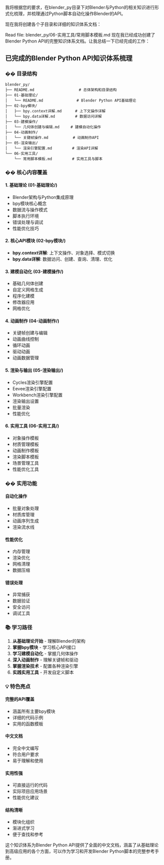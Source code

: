 我将根据您的要求，在blender_py目录下对Blender与Python的相关知识进行形式化梳理，并梳理通过Python脚本自动化操作Blender的API。

现在我将创建各个子目录和详细的知识体系文档：

Read file: blender_py/06-实用工具/常用脚本模板.md
现在我已经成功创建了Blender Python API的完整知识体系文档。让我总结一下已经完成的工作：

## 已完成的Blender Python API知识体系梳理

### �� 目录结构
```
blender_py/
├── README.md                    # 总体架构和目录结构
├── 01-基础理论/
│   └── README.md               # Blender Python API基础理论
├── 02-bpy模块/
│   ├── bpy.context详解.md      # 上下文操作详解
│   └── bpy.data详解.md         # 数据访问详解
├── 03-建模操作/
│   └── 几何体创建与编辑.md     # 建模自动化操作
├── 04-动画制作/
│   └── 关键帧操作.md           # 动画制作API
├── 05-渲染输出/
│   └── 渲染引擎配置.md         # 渲染API详解
└── 06-实用工具/
    └── 常用脚本模板.md         # 实用工具与脚本
```

### �� 核心内容覆盖

#### 1. **基础理论** (01-基础理论/)
- Blender架构与Python集成原理
- bpy模块核心概念
- 数据流与操作模式
- 脚本执行环境
- 错误处理与调试
- 性能优化技巧

#### 2. **核心API模块** (02-bpy模块/)
- **bpy.context详解**: 上下文操作、对象选择、模式切换
- **bpy.data详解**: 数据访问、创建、查询、清理、优化

#### 3. **建模自动化** (03-建模操作/)
- 基础几何体创建
- 自定义网格生成
- 程序化建模
- 修改器应用
- 网格优化

#### 4. **动画制作** (04-动画制作/)
- 关键帧创建与编辑
- 动画曲线控制
- 循环动画
- 驱动动画
- 动画数据管理

#### 5. **渲染与输出** (05-渲染输出/)
- Cycles渲染引擎配置
- Eevee渲染引擎配置
- Workbench渲染引擎配置
- 渲染输出设置
- 批量渲染
- 性能优化

#### 6. **实用工具** (06-实用工具/)
- 对象操作模板
- 材质管理模板
- 动画制作模板
- 渲染脚本模板
- 场景管理工具
- 性能优化工具

### �� 实用功能

#### 自动化操作
- 批量对象处理
- 材质库管理
- 动画序列生成
- 渲染流水线

#### 性能优化
- 内存管理
- 渲染优化
- 网格清理
- 数据压缩

#### 错误处理
- 异常捕获
- 数据验证
- 安全访问
- 调试工具

### 📚 学习路径
1. **从基础理论开始** - 理解Blender的架构
2. **掌握bpy模块** - 学习核心API接口
3. **学习建模自动化** - 掌握几何体操作
4. **深入动画制作** - 理解关键帧和驱动
5. **掌握渲染技术** - 配置各种渲染引擎
6. **实践实用工具** - 开发自定义脚本

### 💡 特色亮点

#### 完整的API覆盖
- 涵盖所有主要bpy模块
- 详细的代码示例
- 实用的函数模板

#### 中文文档
- 完全中文编写
- 符合用户要求
- 易于理解和使用

#### 实用性强
- 可直接运行的代码
- 实际项目应用场景
- 性能优化建议

#### 结构清晰
- 模块化组织
- 渐进式学习
- 便于查找和参考

这个知识体系为Blender Python API提供了全面的中文文档，涵盖了从基础理论到高级应用的各个方面，可以作为学习和开发Blender Python脚本的完整参考手册。